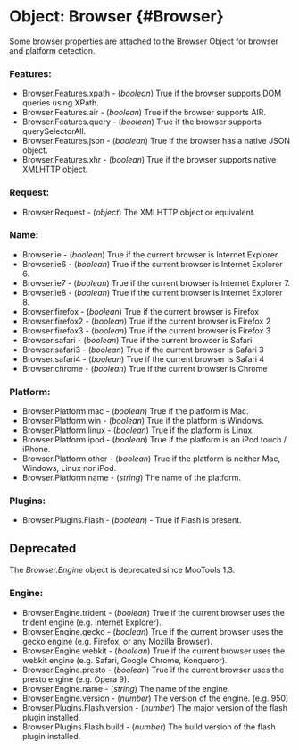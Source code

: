 Object: Browser {#Browser}
==========================

Some browser properties are attached to the Browser Object for browser and platform detection.

### Features:

* Browser.Features.xpath - (*boolean*) True if the browser supports DOM queries using XPath.
* Browser.Features.air - (*boolean*)  True if the browser supports AIR.
* Browser.Features.query - (*boolean*) True if the browser supports querySelectorAll.
* Browser.Features.json - (*boolean*) True if the browser has a native JSON object.
* Browser.Features.xhr - (*boolean*) True if the browser supports native XMLHTTP object.

### Request:

* Browser.Request - (*object*) The XMLHTTP object or equivalent.

### Name:

* Browser.ie - (*boolean*) True if the current browser is Internet Explorer.
* Browser.ie6 - (*boolean*) True if the current browser is Internet Explorer 6.
* Browser.ie7 - (*boolean*) True if the current browser is Internet Explorer 7.
* Browser.ie8 - (*boolean*) True if the current browser is Internet Explorer 8.
* Browser.firefox - (*boolean*) True if the current browser is Firefox
* Browser.firefox2 - (*boolean*) True if the current browser is Firefox 2
* Browser.firefox3 - (*boolean*) True if the current browser is Firefox 3
* Browser.safari - (*boolean*) True if the current browser is Safari
* Browser.safari3 - (*boolean*) True if the current browser is Safari 3
* Browser.safari4 - (*boolean*) True if the current browser is Safari 4
* Browser.chrome - (*boolean*) True if the current browser is Chrome

### Platform:

* Browser.Platform.mac - (*boolean*) True if the platform is Mac.
* Browser.Platform.win - (*boolean*) True if the platform is Windows.
* Browser.Platform.linux - (*boolean*) True if the platform is Linux.
* Browser.Platform.ipod - (*boolean*) True if the platform is an iPod touch / iPhone.
* Browser.Platform.other - (*boolean*) True if the platform is neither Mac, Windows, Linux nor iPod.
* Browser.Platform.name - (*string*) The name of the platform.

### Plugins:

* Browser.Plugins.Flash - (*boolean*) - True if Flash is present.

Deprecated
----------

The *Browser.Engine* object is deprecated since MooTools 1.3.

### Engine:

* Browser.Engine.trident - (*boolean*) True if the current browser uses the trident engine (e.g. Internet Explorer).
* Browser.Engine.gecko - (*boolean*) True if the current browser uses the gecko engine (e.g. Firefox, or any Mozilla Browser).
* Browser.Engine.webkit - (*boolean*) True if the current browser uses the webkit engine (e.g. Safari, Google Chrome, Konqueror).
* Browser.Engine.presto - (*boolean*) True if the current browser uses the presto engine (e.g. Opera 9).
* Browser.Engine.name - (*string*) The name of the engine.
* Browser.Engine.version - (*number*) The version of the engine. (e.g. 950)
* Browser.Plugins.Flash.version - (*number*) The major version of the flash plugin installed.
* Browser.Plugins.Flash.build - (*number*) The build version of the flash plugin installed.

